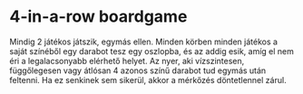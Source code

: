 # 4-in-a-row boardgame

Mindig 2 játékos játszik, egymás ellen. Minden körben minden játékos a saját színéből egy darabot tesz egy oszlopba, és az addig esik, amíg el nem éri a legalacsonyabb elérhető helyet. Az nyer, aki vízszintesen, függőlegesen vagy átlósan 4 azonos színű darabot tud egymás után feltenni. Ha ez senkinek sem sikerül, akkor a mérkőzés döntetlennel zárul.